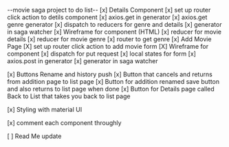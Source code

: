 --movie saga project to do list--
[x] Details Component
    [x] set up router click action to detils component
    [x] axios.get in generator
    [x] axios.get genre generator
    [x] dispatch to reducers for genre and details
    [x] generator in saga watcher
    [x] Wireframe for component (HTML)
    [x] reducer for movie details
    [x] reducer for movie genre
    [x] router to get genre 
[x] Add Movie Page
    [X] set up router click action to add movie form
    [X] Wireframe for component
    [x] dispatch for put request
    [x] local states for form
    [x] axios.post in generator
    [x] generator in saga watcher

[x] Buttons Rename and history push
    [x] Button that cancels and returns from addition page to list page
    [x] Button for addition renamed save button and also returns to list page when done
    [x] Button for Details page called Back to List that takes you back to list page

[x] Styling with material UI

[x] comment each component throughly

[ ] Read Me update